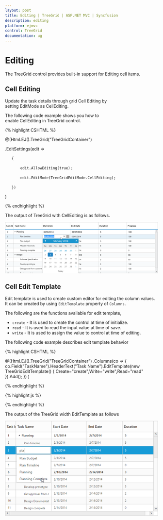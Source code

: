 ```yaml
---
layout: post
title: Editing | TreeGrid | ASP.NET MVC | Syncfusion
description: editing
platform: ejmvc
control: TreeGrid
documentation: ug
---
```


# Editing

The TreeGrid control provides built-in support for Editing cell items. 

## Cell Editing

Update the task details through grid Cell Editing by setting EditMode as CellEditing.

The following code example shows you how to enable CellEditing in TreeGrid control.

{% highlight CSHTML %}

@(Html.EJ().TreeGrid("TreeGridContainer")

.EditSettings(edit =>

       {

           edit.AllowEditing(true);

           edit.EditMode(TreeGridEditMode.CellEditing);

       })

)

{% endhighlight %}

The output of TreeGrid with CellEditing is as follows.



![](Editing_images/Editing_img1.png)


## Cell Edit Template

Edit template is used to create custom editor for editing the column values. It can be created by using `EditTemplate` property of `Columns`.

The following are the functions available for edit template,

* `create` - It is used to create the control at time of initialize.
* `read` - It is used to read the input value at time of save.
* `write` - It is used to assign the value to control at time of editing.

The following code example describes edit template behavior

{% highlight CSHTML %}

@(Html.EJ().TreeGrid("TreeGridContainer")
      .Columns(co =>
            {
                  co.Field("TaskName").HeaderText("Task Name").EditTemplate(new TreeGridEditTemplate() { Create="create",Write="write",Read="read" }).Add();
            })
)

{% endhighlight %}

{% highlight js %}
<script>
var autocompleteData = ["Planning", "Plan Timeline", "Plan Budget", "Allocate Resources", "Planning Complete"];
function create()
{
      return "<input>";
}

function write(args)
{
      args.element.ejAutocomplete({ 
           width: "100%", 
           dataSource: autocompleteData,
           enableDistinct: true,
           value: args.rowdata !== undefined ? args.rowdata["taskName"] : "" 
      });
}

function read(args)
{
      args.ejAutocomplete('suggestionList').css('display', 'none');
      return args.ejAutocomplete("getValue");
}
</script>

{% endhighlight %}

The output of the TreeGrid width EditTemplate as follows

![](Editing_images/editTemplate.png)


